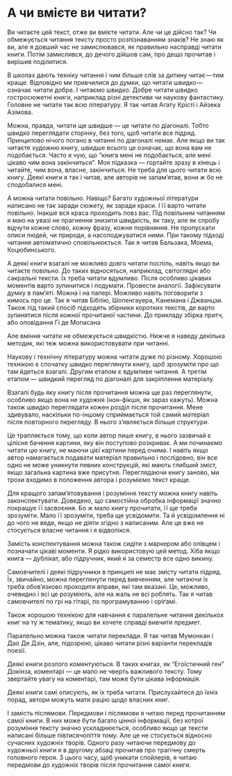 # А чи вмієте ви читати?

Ви читаєте цей текст, отже ви вмієте читати. Але чи це дійсно так? Чи обмежується читання тексту просто розпізнаванням знаків? Не знаю як ви, але я довший час не замислювався, як правильно насправді читати книги. Потім замислився, до дечого дійшов сам, про дещо прочитав і вирішив поділитися.

В школах дають техніку читання і чим більше слів за дитину читає — тим краще. Відповідно ми привчилися до думки, що читати швидко — означає читати добре. І читаємо швидко. Добре читати швидко гостросюжетні книги, наприклад різні детективи чи наукову фантастику. Головне не читати так всю літературу. Я так читав Агату Крісті і Айзека Азімова.

Можна, правда, читати ще швидше — це читати по діагоналі. Тобто швидко переглядати сторінку, без того, щоб читати все підряд. Принципово нічого погано в читанні по діагоналі немає. Але якщо ви так читаєте художню книгу, швидше всього це означає, що вона вам не подобається. Часто я чую, що “книга мені не подобається, але мені цікаво чим вона закінчиться”. Моя підказка — гортайте зразу в кінець і читайте, чим вона, власне, закінчиться. Не треба для цього читати всю книгу. Деякі книги я так і читав, але авторів не запам’ятав, вони ж бо не сподобалися мені.

А можна читати повільно. Навіщо? Багато художньої літератури написано не так заради сюжету, як заради краси. І її варто читати повільно. Інакше вся краса проходить повз вас. Під повільним читанням я маю на увазі не прагнення знизити швидкість, як таку, але як спробу відчути кожне слово, кожну фразу, кожне порівняння. Не пропускати описи людей, чи природи, а насолоджуватися ними. При такому підході читання автоматично сповільнюється. Так я читав Бальзака, Моема, Коцюбинського.

А деякі книги взагалі не можливо довго читати поспіль, навіть якщо ви читаєте повільно. До таких відносяться, наприклад, світоглядні або сакральні тексти. Їх треба читати вдумливо. Після особливо цікавих моментів варто зупинитися і подумати. Провести аналогії. Зафіксувати думку в пам’яті. Можна і на папері. Можливо навіть поговорити з кимось про це. Так я читав Біблію, Шопенгауера, Канемана і Джванцзи. Також під такий спосіб підходять збірники коротких текстів, де варто зупинятися після кожної прочитаної частини. До прикладу збірка притч, або оповідання Гі де Мопасана

Але вміння читати не обмежується швидкістю. Нижче я наведу декілька методик, які теж можна використовувати при читанні.

Наукову і технічну літературу можна читати дуже по різному. Хорошою технікою є спочатку швидко переглянути книгу, щоб зрозуміти про що там йдеться взагалі. Другим етапом є вдумливе читання. А третім етапом — швидкий перегляд по діагоналі для закріплення матеріалу.

Взагалі будь яку книгу після прочитання можна ще раз переглянути, особливо якщо вона не художня (нон-фікшн, як зараз кажуть). Можна також швидко переглядати кожен розділ після прочитання. Мене здивувало, наскільки по-іншому сприймається той самий матеріал після повторного перегляду. В нього з’являється більше структури.

Це трапляється тому, що коли автор пише книгу, в нього зазвичай є цілісне бачення картини, яку він поступово розкриває. А ми починаємо читати цю книгу, не маючи цієї картини перед очима. І навіть якщо автор намагається подавати матеріал правильно і послідовно, він все одно не може уникнути певних конструкцій, які мають глибший зміст, якщо загальна картина вже присутня. Переглядаючи книгу заново, ми трохи входимо в положення автора і розуміємо текст краще.

Для кращого запам’ятовування і розуміння тексту можна книгу навіть законспектувати. Доведено, що самостійна обробка інформації значно покращує її засвоєння. Бо ж мало книгу прочитати, її ще треба зрозуміти. Мало її зрозуміти, треба ще усвідомити. Та й усвідомлення ні до чого не веде, якщо не діяти згідно з написаним. Але це вже не стосується власне читання і я відволікся.

Замість конспектування можна також сидіти з маркером або олівцем і позначати цікаві моменти. Я рідко використовую цей метод. Хіба якщо книга — дублікат, або підручник, який я за семестр все одно викину.

Самовчителі і деякі підручники в принципі не має змісту читати підряд. Їх, звичайно, можна переглянути перед вивченням, але читаючи їх треба обов’язково проходити вправи, які там вказані. Це, можливо, очевидно і всі це розуміють, але на жаль не всі роблять. Так я читав самовчителі по грі на гітарі, по програмуванню і оріґамі.

Також хорошою технікою для навчання є паралельне читання декількох книг на ту ж тематику, якщо ви хочете справді вивчити предмет.

Паралельно можна також читати переклади. Я так читав Мумонкан і Дао Де Дзін, але, підозрюю, цікаво читати різні варіанти перекладів поезії.

Деякі книги розлого коментуються. В таких книгах, як “Егоїстичний ген” Докінза, коментарі — це мало не чверть важливого тексту. Тому звертайте увагу на коментарі, там може бути цікава інформація.

Деякі книги самі описують, як їх треба читати. Прислухайтеся до їхніх порад, автори можуть мати рацію щодо власних книг.

І замість післямови. Передмови і післямови я читаю перед прочитанням самої книги. В них може бути багато цінної інформації, без котрої розуміння тексту значно ускладнюється, особливо якщо це тексти написані більше півтисячоліття тому. Але це не стосується відносно сучасних художніх творів. Одного разу читаючи передмову до художньої книги я в другому абзаці прочитав про трагічну смерть головного героя. З цього часу, щоб уникати спойлерів, я читаю передмови до художніх творів після прочитання самої книги.

